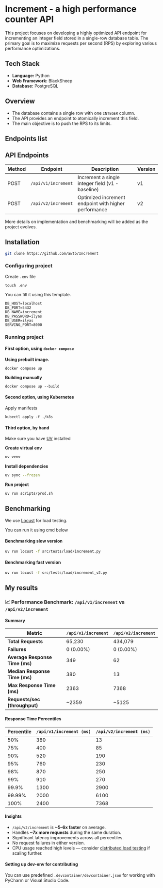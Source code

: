 # Increment - a high performance counter API
This project focuses on developing a highly optimized API endpoint for incrementing an integer field stored in a single-row database table. The primary goal is to maximize requests per second (RPS) by exploring various performance optimizations.

## Tech Stack

- **Language:** Python  
- **Web Framework:** BlackSheep  
- **Database:** PostgreSQL  

## Overview

- The database contains a single row with one `INTEGER` column.  
- The API provides an endpoint to atomically increment this field.  
- The main objective is to push the RPS to its limits.  

## Endpoints list
## API Endpoints

| Method | Endpoint            | Description                                      | Version |
|--------|---------------------|--------------------------------------------------|---------|
| POST   | `/api/v1/increment`  | Increment a single integer field (v1 - baseline) | v1      |
| POST   | `/api/v2/increment`  | Optimized increment endpoint with higher performance | v2  |

More details on implementation and benchmarking will be added as the project evolves.

## Installation
```bash
git clone https://github.com/awtb/Increment
```

### Configuring project
Create `.env` file
```
touch .env
```

You can fill it using this template.
```dotenv
DB_HOST=localhost
DB_PORT=5432
DB_NAME=increment
DB_PASSWORD=ilyas
DB_USER=ilyas
SERVING_PORT=8000
```


### Running project
#### First option, using `docker compose`


**Using prebuilt image.**
```
docker compose up
```
**Building manually**
```
docker compose up --build
```

#### Second option, using Kubernetes

Apply manifests
```
kubectl apply -f ./k8s
```

#### Third option, by hand

Make sure you have [UV](https://docs.astral.sh/uv/) installed

**Create virtual env**
```bash
uv venv 
```
**Install dependencies**
```bash
uv sync --frozen
```

**Run project**
```bash
uv run scripts/prod.sh
```

## Benchmarking 

We use [Locust](https://locust.io/) for load testing.  

You can run it using cmd below

#### Benchmarking slow version
```bash
uv run locust -f src/tests/load/increment.py
```

#### Benchmarking fast version
```bash
uv run locust -f src/tests/load/increment_v2.py
```

## My results
### 📈 Performance Benchmark: `/api/v1/increment` vs `/api/v2/increment`

#### Summary

| Metric                         | `/api/v1/increment` | `/api/v2/increment` |
|-------------------------------|---------------------|---------------------|
| **Total Requests**            | 65,230              | 434,079             |
| **Failures**                  | 0 (0.00%)           | 0 (0.00%)           |
| **Average Response Time (ms)**| 349                 | 62                  |
| **Median Response Time (ms)** | 380                 | 13                  |
| **Max Response Time (ms)**    | 2363                | 7368                |
| **Requests/sec (throughput)** | ~2359               | ~5125               |

#### Response Time Percentiles

| Percentile | `/api/v1/increment (ms)` | `/api/v2/increment (ms)` |
|------------|---------------------------|---------------------------|
| 50%        | 380                       | 13                        |
| 75%        | 400                       | 85                        |
| 90%        | 520                       | 190                       |
| 95%        | 760                       | 230                       |
| 98%        | 870                       | 250                       |
| 99%        | 910                       | 270                       |
| 99.9%      | 1300                      | 2900                      |
| 99.99%     | 2000                      | 6100                      |
| 100%       | 2400                      | 7368                      |

#### Insights

- `/api/v2/increment` is **~5–6x faster** on average.
- Handles **~7x more requests** during the same duration.
- Significant latency improvements across all percentiles.
- No request failures in either version.
- CPU usage reached high levels — consider [distributed load testing](https://docs.locust.io/en/stable/running-distributed.html) if scaling further.

#### Setting up dev-env for contributing
You can use predefined `.devcontainer/devcontainer.json` for working with PyCharm or Visual Studio Code.
